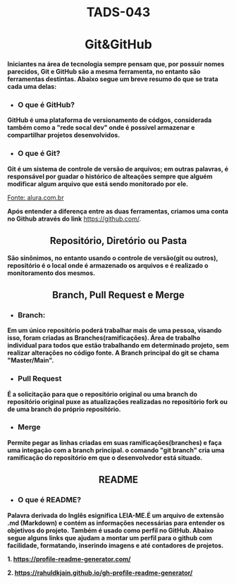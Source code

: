 <div align="center">
  
# TADS-043
  
# Git&GitHub
</div>

**Iniciantes na área de tecnologia sempre pensam que, por possuir nomes parecidos, Git e GitHub são a mesma ferramenta, no entanto são ferramentas destintas. Abaixo segue um breve resumo do que se trata cada uma delas:**

* ### O que é GitHub?
**GitHub é uma plataforma de versionamento de códgos, considerada também como a "rede socal dev" onde é possível armazenar e compartilhar projetos desenvolvidos.**
  
* ### O que é Git?
**Git é um sistema de controle de versão de arquivos; em outras palavras, é responsável por guadar o histórico de alteações sempre que alguém modificar algum arquivo que está sendo monitorado por ele.**

[Fonte: alura.com.br](https://www.alura.com.br/artigos/o-que-e-git-github?srsltid=AfmBOory4DhGlhVgQwVSew2Detz1gTMuDpRXIAZA1SoYPSsPTU6tZaIG)

**Após entender a diferença entre as duas ferramentas, criamos uma conta no Github através do link** <https://github.com/>.

<div align="center">
  
## Repositório, Diretório ou Pasta

</div>

**São sinônimos, no entanto usando o controle de versão(git ou outros), repositório é o local onde é armazenado os arquivos e é realizado o monitoramento dos mesmos.**

<div align="center">
  
## Branch, Pull Request e Merge

</div>

* ### Branch: 
**Em um único repositório poderá trabalhar mais de uma pessoa, visando isso, foram criadas as Branches(ramificações). Área de trabalho individual para todos que estão trabalhando em determinado projeto, sem realizar alterações no código fonte. A Branch principal do git se chama "Master/Main".**

* ### Pull Request
**É a solicitação para que o repositório original ou uma branch do repositório original puxe as atualizações realizadas no repositório fork ou de uma branch do próprio repositório.**

* ### Merge
**Permite pegar as linhas criadas em suas ramificações(branches) e faça uma integação com a branch principal. o comando "git branch" cria uma ramificação do repositório em que o desenvolvedor está situado.**

<div align="center">
  
## README

</div>

* ### O que é README?
**Palavra derivada do Inglês esignifica LEIA-ME.É um arquivo de extensão .md (Markdown) e contém as informações necessárias para entender os objetivos do projeto.**
**Também é usado como perfil no GitHub. Abaixo segue alguns links que ajudam a montar um perfil para o github com facilidade, formatando, inserindo imagens e até contadores de projetos.**

**1. https://profile-readme-generator.com/**

**2. https://rahuldkjain.github.io/gh-profile-readme-generator/**


